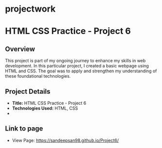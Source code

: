 # projectwork
# HTML CSS Practice - Project 6

## Overview
This project is part of my ongoing journey to enhance my skills in web development. In this particular project, I created a basic  webpage using HTML and CSS. The goal was to apply and strengthen my understanding of these foundational technologies.

## Project Details
- **Title:** HTML CSS Practice - Project 6
- **Technologies Used:** HTML, CSS
- 

## Link to page
- View Page: https://sandeepsan98.github.io/Project6/

